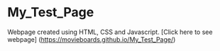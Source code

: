 # My_Test_Page
Webpage created using HTML, CSS and Javascript.
[Click here to see webpage] (https://movieboards.github.io/My_Test_Page/)
